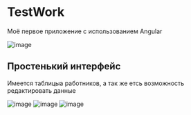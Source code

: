 # TestWork
Моё первое приложение с использованием Angular

![image](https://user-images.githubusercontent.com/54627640/195183767-5084a41e-681c-44fb-a84b-64c98d852a22.png)

## Простенький интерфейс
Имеется таблицыа работников, а так же етсь возможность редактировать данные

![image](https://user-images.githubusercontent.com/54627640/195184031-5b4f1b67-50a0-49fb-971a-0ad2ccff2b44.png)
![image](https://user-images.githubusercontent.com/54627640/195184079-ff1bb50c-b4fa-489b-aab5-d1df23fcb3f2.png)
![image](https://user-images.githubusercontent.com/54627640/195184118-8279c452-7fa7-47dd-81a2-3ccbf79e2f0e.png)
